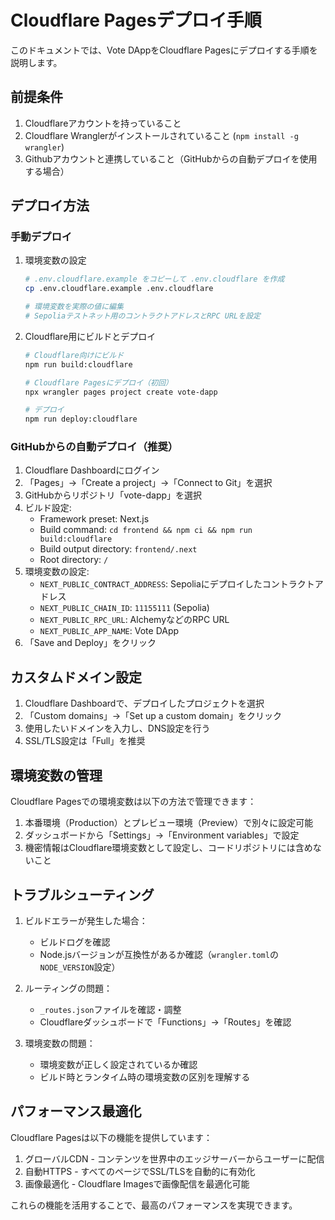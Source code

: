 # Cloudflare Pagesデプロイ手順

このドキュメントでは、Vote DAppをCloudflare Pagesにデプロイする手順を説明します。

## 前提条件

1. Cloudflareアカウントを持っていること
2. Cloudflare Wranglerがインストールされていること (`npm install -g wrangler`)
3. Githubアカウントと連携していること（GitHubからの自動デプロイを使用する場合）

## デプロイ方法

### 手動デプロイ

1. 環境変数の設定
   ```bash
   # .env.cloudflare.example をコピーして .env.cloudflare を作成
   cp .env.cloudflare.example .env.cloudflare
   
   # 環境変数を実際の値に編集
   # Sepoliaテストネット用のコントラクトアドレスとRPC URLを設定
   ```

2. Cloudflare用にビルドとデプロイ
   ```bash
   # Cloudflare向けにビルド
   npm run build:cloudflare
   
   # Cloudflare Pagesにデプロイ（初回）
   npx wrangler pages project create vote-dapp
   
   # デプロイ
   npm run deploy:cloudflare
   ```

### GitHubからの自動デプロイ（推奨）

1. Cloudflare Dashboardにログイン
2. 「Pages」→「Create a project」→「Connect to Git」を選択
3. GitHubからリポジトリ「vote-dapp」を選択
4. ビルド設定:
   - Framework preset: Next.js
   - Build command: `cd frontend && npm ci && npm run build:cloudflare`
   - Build output directory: `frontend/.next`
   - Root directory: `/`
5. 環境変数の設定:
   - `NEXT_PUBLIC_CONTRACT_ADDRESS`: Sepoliaにデプロイしたコントラクトアドレス
   - `NEXT_PUBLIC_CHAIN_ID`: `11155111` (Sepolia)
   - `NEXT_PUBLIC_RPC_URL`: AlchemyなどのRPC URL
   - `NEXT_PUBLIC_APP_NAME`: Vote DApp
6. 「Save and Deploy」をクリック

## カスタムドメイン設定

1. Cloudflare Dashboardで、デプロイしたプロジェクトを選択
2. 「Custom domains」→「Set up a custom domain」をクリック
3. 使用したいドメインを入力し、DNS設定を行う
4. SSL/TLS設定は「Full」を推奨

## 環境変数の管理

Cloudflare Pagesでの環境変数は以下の方法で管理できます：

1. 本番環境（Production）とプレビュー環境（Preview）で別々に設定可能
2. ダッシュボードから「Settings」→「Environment variables」で設定
3. 機密情報はCloudflare環境変数として設定し、コードリポジトリには含めないこと

## トラブルシューティング

1. ビルドエラーが発生した場合：
   - ビルドログを確認
   - Node.jsバージョンが互換性があるか確認（`wrangler.toml`の`NODE_VERSION`設定）

2. ルーティングの問題：
   - `_routes.json`ファイルを確認・調整
   - Cloudflareダッシュボードで「Functions」→「Routes」を確認

3. 環境変数の問題：
   - 環境変数が正しく設定されているか確認
   - ビルド時とランタイム時の環境変数の区別を理解する

## パフォーマンス最適化

Cloudflare Pagesは以下の機能を提供しています：

1. グローバルCDN - コンテンツを世界中のエッジサーバーからユーザーに配信
2. 自動HTTPS - すべてのページでSSL/TLSを自動的に有効化
3. 画像最適化 - Cloudflare Imagesで画像配信を最適化可能

これらの機能を活用することで、最高のパフォーマンスを実現できます。
